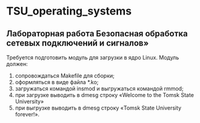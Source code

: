 # TSU_operating_systems

## Лабораторная работа Безопасная обработка сетевых подключений и сигналов»

Требуется подготовить модуль для загрузки в ядро Linux. Модуль должен:

1. сопровождаться Makefile для сборки;
2. оформляться в виде файла *.ko;
3. загружаться командой insmod и выгружаться командой rmmod;
4. при загрузке выводить в dmesg строку «Welcome to the Tomsk State University»
5. при выгрузке выводить в dmesg строку «Tomsk State University forever!».